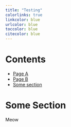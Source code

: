 ```yaml
---
title: "Testing"
colorlinks: true
linkcolor: blue
urlcolor: blue
toccolor: blue
citecolor: blue
---
```


# Contents

- [Page A](page_a.html)
- [Page B](page_b.html)
- [Some section](#some-section)


# Some Section

Meow

